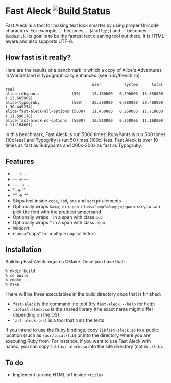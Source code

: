 # Fast Aleck [![Build Status](https://secure.travis-ci.org/ddfreyne/fast-aleck.png)](http://travis-ci.org/ddfreyne/fast-aleck)

Fast Aleck is a tool for making text look smarter by using proper Unicode characters. For example, ... becomes … (`&hellip;`) and -- becomes — (`&mdash;`). Its goal is to be the fastest text cleaning tool out there. It is HTML-aware and also supports UTF-8.

How fast is it really?
----------------------

Here are the results of a benchmark in which a copy of Alice's Adventures in Wonderland is typographically enhanced (see ruby/bench.rb):

                                          user          system      total        real
    alice-rubypants              (50)     13.160000   0.390000  13.550000 ( 13.565909)
    alice-typogruby              (500)    30.380000   0.080000  30.460000 ( 30.449274)
    alice-fast-aleck-all-options (5000)   11.450000   0.260000  11.710000 ( 11.696178)
    alice-fast-aleck-no-options  (5000)   10.910000   0.250000  11.160000 ( 11.164061)

In this benchmark, Fast Aleck is run 5000 times, RubyPants is run 500 times (10x less) and Typogrify is run 50 times (100x) less. Fast Aleck is over 10 times as fast as Rubypants and 200x-300x as fast as Typogruby.

Features
--------

* ... → …
* -- → —
* --- → —
* '' → ‘’
* "" → “”
* Skips text inside `code`, `kbd`, `pre` and `script` elements
* Optionally wraps `&amp;` in `<span class="amp">&amp;</span>` so you can pick the font with the prettiest ampersand
* Optionally wraps `'` in a span with class `quo`
* Optionally wraps `"` in a span with class `dquo`
* Widon't
* class="caps" for multiple capital letters

Installation
------------

Building Fast Aleck requires CMake. Once you have that:

	% mkdir build
	% cd build
	% cmake ..
	% make

There will be three executables in the build directory once that is finished:

* `fast-aleck` is the commandline tool (try `fast-aleck --help` for help)
* `libfast-aleck.so` is the shared library (the exact name might differ depending on the OS)
* `fast-aleck-test` is a tool that runs the tests

If you intend to use the Ruby bindings, copy `libfast-aleck.so` to a public location (such as `/usr/local/lib`) or into the directory where you are executing Ruby from. For instance, if you want to use Fast Aleck with nanoc, you can copy `libfast-aleck.so` into the site directory (not in `./lib`).

To do
-----

* Implement turning HTML off inside `<title>`
